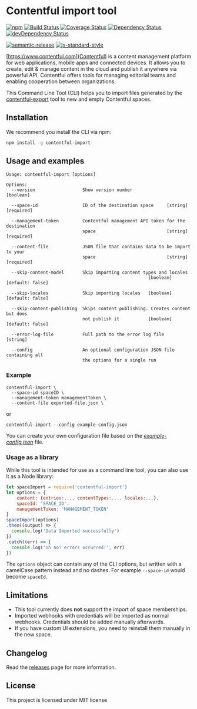# Contentful import tool

[![npm](https://img.shields.io/npm/v/contentful-import.svg)](https://www.npmjs.com/package/contentful-import) [![Build Status](https://travis-ci.org/contentful/contentful-import.svg?branch=master)](https://travis-ci.org/contentful/contentful-import) [![Coverage Status](https://coveralls.io/repos/github/contentful/contentful-import/badge.svg?branch=master)](https://coveralls.io/github/contentful/contentful-import?branch=master) [![Dependency Status](https://img.shields.io/david/contentful/contentful-import.svg)](https://david-dm.org/contentful/contentful-import) [![devDependency Status](https://img.shields.io/david/dev/contentful/contentful-import.svg)](https://david-dm.org/contentful/contentful-import#info=devDependencies)

[![semantic-release](https://img.shields.io/badge/%20%20%F0%9F%93%A6%F0%9F%9A%80-semantic--release-e10079.svg)](https://github.com/semantic-release/semantic-release) [![js-standard-style](https://img.shields.io/badge/code%20style-standard-brightgreen.svg)](http://standardjs.com/)

[https://www.contentful.com](Contentful) is a content management platform for web applications, mobile apps and connected devices. It allows you to create, edit & manage content in the cloud and publish it anywhere via powerful API. Contentful offers tools for managing editorial teams and enabling cooperation between organizations.

This Command Line Tool (CLI) helps you to import files generated by the [contentful-export](https://github.com/contentful/contentful-export) tool to new and empty Contentful spaces.

## Installation

We recommend you install the CLI via npm:

```bash
npm install -g contentful-import
```

## Usage and examples

```
Usage: contentful-import [options]

Options:
  --version                  Show version number                       [boolean]

  --space-id                 ID of the destination space     [string] [required]

  --management-token         Contentful management API token for the destination
                             space                           [string] [required]

  --content-file             JSON file that contains data to be import to your
                             space                           [string] [required]

  --skip-content-model       Skip importing content types and locales
                                                      [boolean] [default: false]

  --skip-locales             Skip importing locales   [boolean] [default: false]

  --skip-content-publishing  Skips content publishing. Creates content but does
                             not publish it           [boolean] [default: false]

  --error-log-file           Full path to the error log file            [string]

  --config                   An optional configuration JSON file containing all
                             the options for a single run
```

### Example

```shell
contentful-import \
  --space-id spaceID \
  --management-token managementToken \
  --content-file exported-file.json \
```

or

```shell
contentful-import --config example-config.json
```

You can create your own configuration file based on the [_example-config.json_](example-config.json) file.

### Usage as a library

While this tool is intended for use as a command line tool, you can also use it as a Node library:

```javascript
let spaceImport = require('contentful-import')
let options = {
    content: {entries:..., contentTypes:..., locales:...},
    spaceId: 'SPACE_ID',
    managementToken: 'MANAGEMENT_TOKEN'
}
spaceImport(options)
.then((output) => {
  console.log('Data Imported successfully')
})
.catch((err) => {
  console.log('oh no! errors occurred!', err)
})
```

The `options` object can contain any of the CLI options, but written with a camelCase pattern instead and no dashes. For example `--space-id` would become `spaceId`.

## Limitations

- This tool currently does **not** support the import of space memberships.
- Imported webhooks with credentials will be imported as normal webhooks. Credentials should be added manually afterwards.
- If you have custom UI extensions, you need to reinstall them manually in the new space.

## Changelog

Read the [releases](https://github.com/contentful/contentful-import/releases) page for more information.

## License

This project is licensed under MIT license

[1]: https://www.contentful.com
